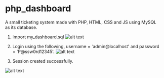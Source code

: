 # php_dashboard
A small ticketing system made with PHP, HTML, CSS and JS using MySQL as its database.

1. Import my_dashboard.sql
![alt text](https://i.imgur.com/HIPsaYg.png)

2. Login using the following, username = 'admin@localhost' and password = 'P@ssw0rd12345'.
![alt text](https://i.imgur.com/LaKgepo.png)

3. Session created successfully.

![alt text](https://i.imgur.com/kGY9l50.png)
